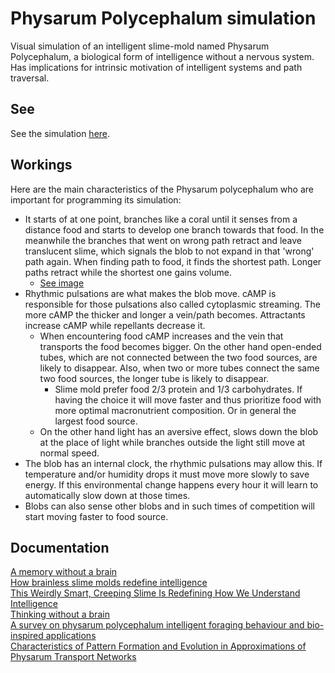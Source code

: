 # Physarum Polycephalum simulation

Visual simulation of an intelligent slime-mold named Physarum Polycephalum, a biological form of intelligence without a nervous system.<br>
Has implications for intrinsic motivation of intelligent systems and path traversal.

## See
See the simulation [here](https://artainmo.github.io/Physarum_Polycephalum-simulation/).

## Workings
Here are the main characteristics of the Physarum polycephalum who are important for programming its simulation:
* It starts of at one point, branches like a coral until it senses from a distance food and starts to develop one branch towards that food. In the meanwhile the branches that went on wrong path retract and leave translucent slime, which signals the blob to not expand in that 'wrong' path again. When finding path to food, it finds the shortest path. Longer paths retract while the shortest one gains volume.
	* [See image](https://wyss-prod.imgix.net/app/uploads/2021/07/09120744/Physarum-spatial-decision-making-figure-1B.jpg?w=800&h=389&auto=format&q=90&fit=crop&crop=faces%2Centropy)
* Rhythmic pulsations are what makes the blob move. cAMP is responsible for those pulsations also called cytoplasmic streaming. The more cAMP the thicker and longer a vein/path becomes. Attractants increase cAMP while repellants decrease it.
	* When encountering food cAMP increases and the vein that transports the food becomes bigger. On the other hand open-ended tubes, which are not connected between the two food sources, are likely to disappear. Also, when two or more tubes connect the same two food sources, the longer tube is likely to disappear.
		* Slime mold prefer food 2/3 protein and 1/3 carbohydrates. If having the choice it will move faster and thus prioritize food with more optimal macronutrient composition. Or in general the largest food source.
	* On the other hand light has an aversive effect, slows down the blob at the place of light while branches outside the light still move at normal speed.
* The blob has an internal clock, the rhythmic pulsations may allow this. If temperature and/or humidity drops it must move more slowly to save energy. If this environmental change happens every hour it will learn to automatically slow down at those times.
* Blobs can also sense other blobs and in such times of competition will start moving faster to food source.

## Documentation
[A memory without a brain](https://www.sciencedaily.com/releases/2021/02/210223121643.htm)<br>
[How brainless slime molds redefine intelligence](https://www.nature.com/articles/nature.2012.11811)<br>
[This Weirdly Smart, Creeping Slime Is Redefining How We Understand Intelligence](https://www.sciencealert.com/this-weirdly-smart-creeping-slime-is-redefining-how-we-understand-intelligence)<br>
[Thinking without a brain](https://wyss.harvard.edu/news/thinking-without-a-brain/)<br>
[A survey on physarum polycephalum intelligent foraging behaviour and bio-inspired applications](https://link.springer.com/article/10.1007/s10462-021-10112-1)<br>
[Characteristics of Pattern Formation and Evolution in Approximations of Physarum Transport Networks](https://uwe-repository.worktribe.com/preview/980585/artl.2010.16.2.pdf)
